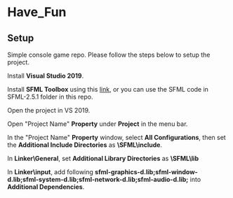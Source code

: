# Have_Fun

## Setup

Simple console game repo. Please follow the steps below to setup the project. 

Install **Visual Studio 2019**.

Install **SFML Toolbox** using this [link](https://www.sfml-dev.org/download.php), or you can use the SFML code in SFML-2.5.1 folder in this repo.

Open the project in VS 2019.

Open "Project Name" **Property** under **Project** in the menu bar.

In the "Project Name" **Property** window, select **All Configurations**, then set the **Additional Include Directories** as **\SFML\include**.

In **Linker\General**, set **Additional Library Directories** as **\SFML\lib**

In **Linker\input**, add following **sfml-graphics-d.lib;sfml-window-d.lib;sfml-system-d.lib;sfml-network-d.lib;sfml-audio-d.lib;** into **Additional Dependencies**.